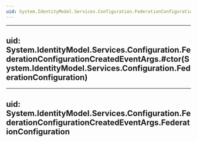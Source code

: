 ```yaml
---
uid: System.IdentityModel.Services.Configuration.FederationConfigurationCreatedEventArgs
---
```


---
uid: System.IdentityModel.Services.Configuration.FederationConfigurationCreatedEventArgs.#ctor(System.IdentityModel.Services.Configuration.FederationConfiguration)
---

---
uid: System.IdentityModel.Services.Configuration.FederationConfigurationCreatedEventArgs.FederationConfiguration
---
